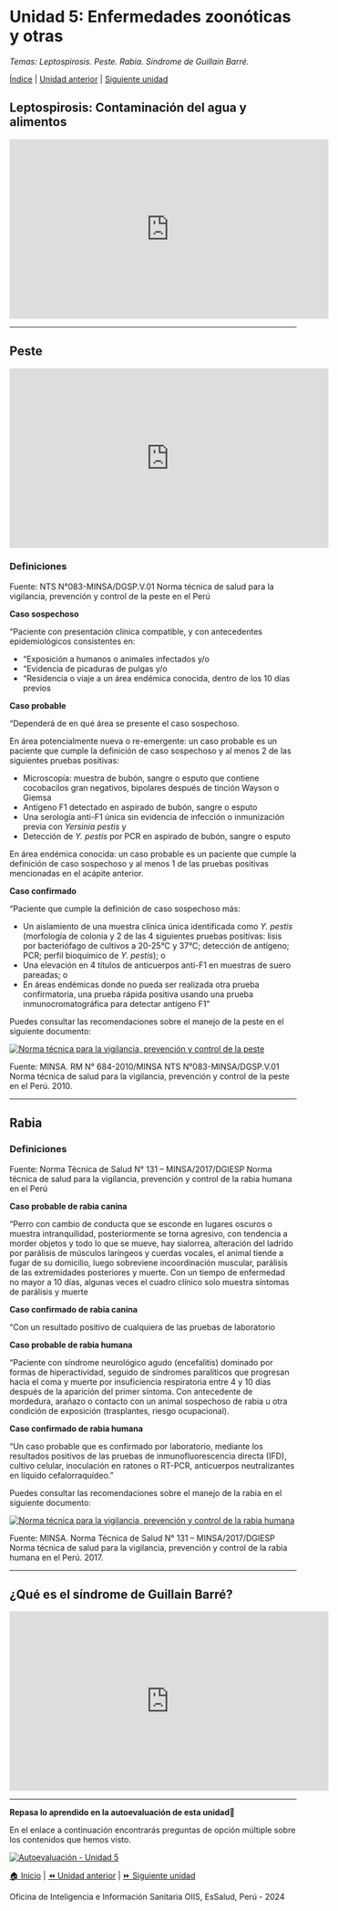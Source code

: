 <html>
<head>
<title>Unidad 5: Enfermedades zoonóticas y otras</title>
</head>
<body>

<h1>Unidad 5: Enfermedades zoonóticas y otras</h1>
<p><i>Temas: Leptospirosis. Peste. Rabia. Síndrome de Guillain Barré.</i></p>
<p><a href="index.html">Índice</a> | <a href="u4.html">Unidad anterior</a> | <a href="u6.html">Siguiente unidad</a>

<h2>Leptospirosis: Contaminación del agua y alimentos</h2>
<p><iframe width="560" height="315" src="https://www.youtube.com/embed/x4YNzmd-ukc?si=P-zYwtGE9ST2OcQf&amp;start=231" title="YouTube video player" frameborder="0" allow="accelerometer; autoplay; clipboard-write; encrypted-media; gyroscope; picture-in-picture; web-share" allowfullscreen></iframe></p>

<hr>

<h2>Peste</h2>
<p><iframe width="560" height="315" src="https://www.youtube.com/embed/RRJJFnOm1eU?si=wN4iLghsN8bmTr2H&amp;start=514" title="YouTube video player" frameborder="0" allow="accelerometer; autoplay; clipboard-write; encrypted-media; gyroscope; picture-in-picture; web-share" allowfullscreen></iframe></p>

<h3>Definiciones</h3>
<p>Fuente: NTS N°083-MINSA/DGSP.V.01 Norma técnica de salud para la vigilancia, prevención y control de la peste en el Perú</p>
<p><b>Caso sospechoso</b></p>
<p>“Paciente con presentación clínica compatible, y con antecedentes epidemiológicos consistentes en:</p>
<ul>
  <li>“Exposición a humanos o animales infectados y/o</li>
  <li>“Evidencia de picaduras de pulgas y/o</li>
  <li>“Residencia o viaje a un área endémica conocida, dentro de los 10 días previos</li>
</ul>

<p><b>Caso probable</b></p>
<p>“Dependerá de en qué área se presente el caso sospechoso.</p>
<p>En área potencialmente nueva o re-emergente: un caso probable es un paciente que cumple la definición de caso sospechoso y al menos 2 de las siguientes pruebas positivas:</p>

<ul>
  <li>Microscopía: muestra de bubón, sangre o esputo que contiene cocobacilos gran negativos, bipolares después de tinción Wayson o Giemsa</li>
  <li>Antígeno F1 detectado en aspirado de bubón, sangre o esputo</li>
  <li>Una serología anti-F1 única sin evidencia de infección o inmunización previa con <i>Yersinia pestis</i> y</li>
  <li>Detección de <i>Y. pestis</i> por PCR en aspirado de bubón, sangre o esputo</li>
</ul>

<p>En área endémica conocida: un caso probable es un paciente que cumple la definición de caso sospechoso y al menos 1 de las pruebas positivas mencionadas en el acápite anterior.</p>

<p><b>Caso confirmado</b></p>
<p>“Paciente que cumple la definición de caso sospechoso más:</p>

<ul>
  <li>Un aislamiento de una muestra clínica única identificada como <i>Y. pestis</i> (morfología de colonia y 2 de las 4 siguientes pruebas positivas: lisis por bacteriófago de cultivos a 20-25°C y 37°C; detección de antígeno; PCR; perfil bioquímico de <i>Y. pestis</i>); o</li>
  <li>Una elevación en 4 títulos de anticuerpos anti-F1 en muestras de suero pareadas; o</li>
  <li>En áreas endémicas donde no pueda ser realizada otra prueba confirmatoria, una prueba rápida positiva usando una prueba inmunocromatográfica para detectar antígeno F1”</li>
</ul>

<p>Puedes consultar las recomendaciones sobre el manejo de la peste en el siguiente documento:</p>
<p><a href="./pdfs/peste.pdf" target="_blank"><img src="./images/peste.png" alt="Norma técnica para la vigilancia, prevención y control de la peste"></a></p>

<p>Fuente: MINSA. RM N° 684-2010/MINSA NTS N°083-MINSA/DGSP.V.01 Norma técnica de salud para la vigilancia, prevención y control de la peste en el Perú. 2010.</p>

<hr>

<h2>Rabia</h2>
<h3>Definiciones</h3>
<p>Fuente: Norma Técnica de Salud N° 131 – MINSA/2017/DGIESP Norma técnica de salud para la vigilancia, prevención y control de la rabia humana en el Perú</p>

<p><b>Caso probable de rabia canina</b></p>
<p>“Perro con cambio de conducta que se esconde en lugares oscuros o muestra intranquilidad, posteriormente se torna agresivo, con tendencia a morder objetos y todo lo que se mueve, hay sialorrea, alteración del ladrido por parálisis de músculos laríngeos y cuerdas vocales, el animal tiende a fugar de su domicilio, luego sobreviene incoordinación muscular, parálisis de las extremidades posteriores y muerte. Con un tiempo de enfermedad no mayor a 10 días, algunas veces el cuadro clínico solo muestra síntomas de parálisis y muerte</p>
<p><b>Caso confirmado de rabia canina</b></p>
<p>“Con un resultado positivo de cualquiera de las pruebas de laboratorio</p>
<p><b>Caso probable de rabia humana</b></p>
<p>“Paciente con síndrome neurológico agudo (encefalitis) dominado por formas de hiperactividad, seguido de síndromes paralíticos que progresan hacia el coma y muerte por insuficiencia respiratoria entre 4 y 10 días después de la aparición del primer síntoma. Con antecedente de mordedura, arañazo o contacto con un animal sospechoso de rabia u otra condición de exposición (trasplantes, riesgo ocupacional).</p>
<p><b>Caso confirmado de rabia humana</b></p>
<p>“Un caso probable que es confirmado por laboratorio, mediante los resultados positivos de las pruebas de inmunofluorescencia directa (IFD), cultivo celular, inoculación en ratones o RT-PCR, anticuerpos neutralizantes en líquido cefalorraquídeo.”</p>

<p>Puedes consultar las recomendaciones sobre el manejo de la rabia en el siguiente documento:</p>
<p><a href="./pdfs/rabia.pdf" target="_blank"><img src="./images/rabia.png" alt="Norma técnica para la vigilancia, prevención y control de la rabia humana"></a></p>

<p>Fuente: MINSA. Norma Técnica de Salud N° 131 – MINSA/2017/DGIESP Norma técnica de salud para la vigilancia, prevención y control de la rabia humana en el Perú. 2017.</p>

<hr>

<h2>¿Qué es el síndrome de Guillain Barré?</h2>
<p><iframe width="560" height="315" src="https://www.youtube.com/embed/z6gHq-DHcYo?si=40LR7Je2vFTAhSFh&amp;start=16" title="YouTube video player" frameborder="0" allow="accelerometer; autoplay; clipboard-write; encrypted-media; gyroscope; picture-in-picture; web-share" allowfullscreen></iframe></p>

<hr>

<p><b>Repasa lo aprendido en la autoevaluación de esta unidad</b>&#128221;</p>
<p>En el enlace a continuación encontrarás preguntas de opción múltiple sobre los contenidos que hemos visto.</p>

<p><a href="u5_autoeval.html"><img src="./images/autoeval_u5.png" alt="Autoevaluación - Unidad 5"></a></p>

<p><a href="index.html">&#127968; Inicio</a> | <a href="u4.html">&#9194; Unidad anterior</a> | <a href="u6.html">&#9193; Siguiente unidad</a></p>

<p>Oficina de Inteligencia e Información Sanitaria OIIS, EsSalud, Perú - 2024</p>
